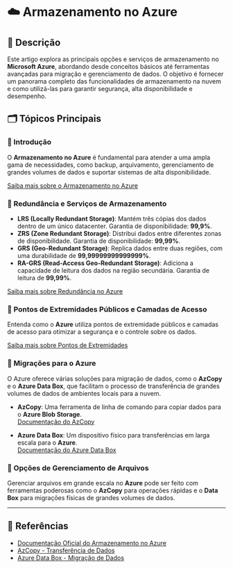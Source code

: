 # ☁️ Armazenamento no Azure

## 📄 Descrição
Este artigo explora as principais opções e serviços de armazenamento no **Microsoft Azure**, abordando desde conceitos básicos até ferramentas avançadas para migração e gerenciamento de dados. O objetivo é fornecer um panorama completo das funcionalidades de armazenamento na nuvem e como utilizá-las para garantir segurança, alta disponibilidade e desempenho.

## 🗂️ Tópicos Principais

### 🔹 Introdução
O **Armazenamento no Azure** é fundamental para atender a uma ampla gama de necessidades, como backup, arquivamento, gerenciamento de grandes volumes de dados e suportar sistemas de alta disponibilidade. 

[Saiba mais sobre o Armazenamento no Azure](https://docs.microsoft.com/pt-br/azure/storage/)

### 🔹 Redundância e Serviços de Armazenamento
- **LRS (Locally Redundant Storage)**: Mantém três cópias dos dados dentro de um único datacenter. Garantia de disponibilidade: **99,9%**.
- **ZRS (Zone Redundant Storage)**: Distribui dados entre diferentes zonas de disponibilidade. Garantia de disponibilidade: **99,99%**.
- **GRS (Geo-Redundant Storage)**: Replica dados entre duas regiões, com uma durabilidade de **99,99999999999999%**.
- **RA-GRS (Read-Access Geo-Redundant Storage)**: Adiciona a capacidade de leitura dos dados na região secundária. Garantia de leitura de **99,99%**.

[Saiba mais sobre Redundância no Azure](https://docs.microsoft.com/pt-br/azure/storage/common/storage-redundancy)

### 🔹 Pontos de Extremidades Públicos e Camadas de Acesso
Entenda como o **Azure** utiliza pontos de extremidade públicos e camadas de acesso para otimizar a segurança e o controle sobre os dados.

[Saiba mais sobre Pontos de Extremidades](https://docs.microsoft.com/pt-br/azure/storage/blobs/storage-blobs-introduction)

### 🔹 Migrações para o Azure
O Azure oferece várias soluções para migração de dados, como o **AzCopy** e o **Azure Data Box**, que facilitam o processo de transferência de grandes volumes de dados de ambientes locais para a nuvem.

- **AzCopy**: Uma ferramenta de linha de comando para copiar dados para o **Azure Blob Storage**.  
  [Documentação do AzCopy](https://learn.microsoft.com/pt-br/azure/storage/common/storage-use-azcopy-v10)
  
- **Azure Data Box**: Um dispositivo físico para transferências em larga escala para o **Azure**.  
  [Documentação do Azure Data Box](https://learn.microsoft.com/pt-br/azure/databox/)

### 🔹 Opções de Gerenciamento de Arquivos
Gerenciar arquivos em grande escala no **Azure** pode ser feito com ferramentas poderosas como o **AzCopy** para operações rápidas e o **Data Box** para migrações físicas de grandes volumes de dados.

---

## 📘 Referências
- [Documentação Oficial do Armazenamento no Azure](https://docs.microsoft.com/pt-br/azure/storage/)
- [AzCopy - Transferência de Dados](https://learn.microsoft.com/pt-br/azure/storage/common/storage-use-azcopy-v10)
- [Azure Data Box - Migração de Dados](https://learn.microsoft.com/pt-br/azure/databox/)

